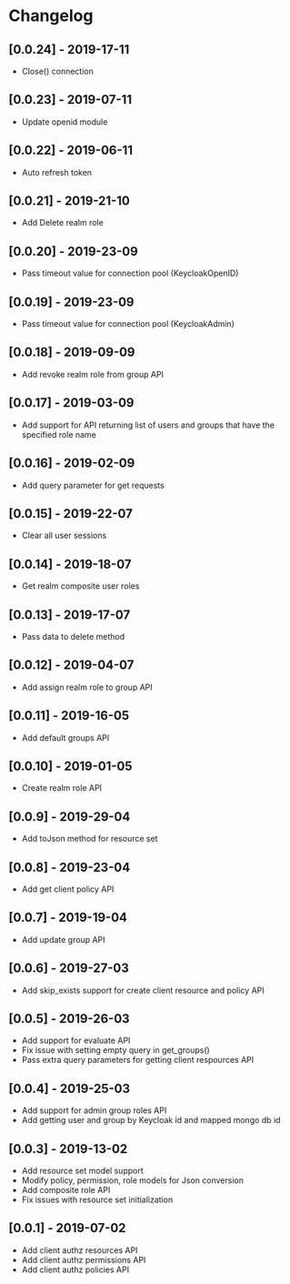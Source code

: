 Changelog
============
## [0.0.24] - 2019-17-11

* Close() connection 

## [0.0.23] - 2019-07-11

* Update openid module

## [0.0.22] - 2019-06-11

* Auto refresh token 

## [0.0.21] - 2019-21-10

* Add Delete realm role 

## [0.0.20] - 2019-23-09

* Pass timeout value for connection pool (KeycloakOpenID)

## [0.0.19] - 2019-23-09

* Pass timeout value for connection pool (KeycloakAdmin)

## [0.0.18] - 2019-09-09

* Add revoke realm role from group API

## [0.0.17] - 2019-03-09

* Add support for API returning list of users and groups that have the specified role name

## [0.0.16] - 2019-02-09

* Add query parameter for get requests

## [0.0.15] - 2019-22-07

* Clear all user sessions

## [0.0.14] - 2019-18-07

* Get realm composite user roles

## [0.0.13] - 2019-17-07

* Pass data to delete method

## [0.0.12] - 2019-04-07

* Add assign realm role to group API

## [0.0.11] - 2019-16-05

* Add default groups API

## [0.0.10] - 2019-01-05

* Create realm role API

## [0.0.9] - 2019-29-04

* Add toJson method for resource set

## [0.0.8] - 2019-23-04

* Add get client policy API

## [0.0.7] - 2019-19-04

* Add update group API

## [0.0.6] - 2019-27-03

* Add skip_exists support for create client resource and policy API

## [0.0.5] - 2019-26-03

* Add support for evaluate API
* Fix issue with setting empty query in get_groups()
* Pass extra query parameters for getting client respources API

## [0.0.4] - 2019-25-03

* Add support for admin group roles API
* Add getting user and group by Keycloak id and mapped mongo db id

## [0.0.3] - 2019-13-02

* Add resource set model support
* Modify policy, permission, role models for Json conversion
* Add composite role API
* Fix issues with resource set initialization

## [0.0.1] - 2019-07-02

* Add client authz resources API
* Add client authz permissions API
* Add client authz policies API

